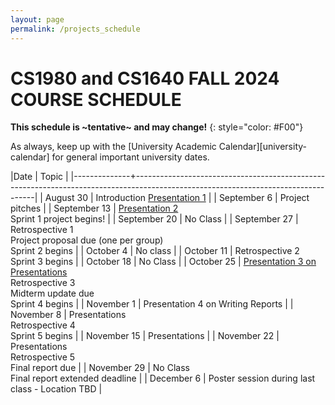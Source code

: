 ```yaml
---
layout: page
permalink: /projects_schedule
---
```


# CS1980 and CS1640 FALL 2024 COURSE SCHEDULE #

**This schedule is ~tentative~ and may change!**
{: style="color: #F00"}

As always, keep up with the [University Academic Calendar][university-calendar] for general important university dates.

|Date          | Topic                                                                                                                             |
|--------------+-----------------------------------------------------------------------------------------------------------------------------------|
| August 30  | Introduction    [Presentation 1]({{site.baseurl}}/lectures/Capstone_Lecture1.pdf) |
| September 6  | Project pitches     |
| September 13 |  [Presentation 2]({{site.baseurl}}/lectures/Capstone_Lecture2_RequirementsElicitation.pdf) <br> Sprint 1 project begins!     |
| September 20 | No Class  |
| September 27 | Retrospective 1 <br> Project proposal due (one per group)<br> Sprint 2 begins     |
| October 4   | No class                                                                |
| October 11    | Retrospective 2 <br>Sprint 3 begins   |
| October 18   | No Class  |
| October 25   |  [Presentation 3 on Presentations]({{site.baseurl}}/lectures/Capstone_Lecture3_Presentations.pdf) <br> Retrospective 3 <br> Midterm update due <br> Sprint 4 begins  |
| November 1   |  Presentation 4 on Writing Reports |
| November 8  | Presentations <br> Retrospective 4 <br> Sprint 5 begins     |
| November 15  | Presentations  |
| November 22   | Presentations <br> Retrospective 5 <br> Final report due |
| November 29  | No Class <br> Final report extended deadline |
| December 6  | Poster session during last class - Location TBD |
